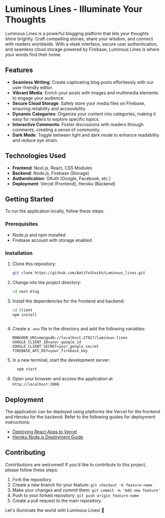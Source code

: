 # Luminous Lines - Illuminate Your Thoughts

Luminous Lines is a powerful blogging platform that lets your thoughts shine brightly. Craft compelling stories, share your wisdom, and connect with readers worldwide. With a sleek interface, secure user authentication, and seamless cloud storage powered by Firebase, Luminous Lines is where your words find their home.

## Features

- **Seamless Writing**: Create captivating blog posts effortlessly with our user-friendly editor.
- **Vibrant Media**: Enrich your posts with images and multimedia elements to engage your audience.
- **Secure Cloud Storage**: Safely store your media files on Firebase, ensuring reliability and accessibility.
- **Dynamic Categories**: Organize your content into categories, making it easy for readers to explore specific topics.
- **Interactive Comments**: Foster discussions with readers through comments, creating a sense of community.
- **Dark Mode**: Toggle between light and dark mode to enhance readability and reduce eye strain.

## Technologies Used

- **Frontend**: Next.js, React, CSS Modules
- **Backend**: Node.js, Firebase (Storage)
- **Authentication**: OAuth (Google, Facebook, etc.)
- **Deployment**: Vercel (Frontend), Heroku (Backend)

## Getting Started

To run the application locally, follow these steps:

### Prerequisites

- Node.js and npm installed
- Firebase account with storage enabled

### Installation

1. Clone this repository:

   ```sh
   git clone https://github.com/AatifxShaikh/Luminous_lines.git
   ```

2. Change into the project directory:

   ```sh
   cd next-blog
   ```

3. Install the dependencies for the frontend and backend:

   ```sh
   cd client
   npm install
  
   ```

4. Create a `.env` file in the directory and add the following variables:

   ```env
   MONGODB_URI=mongodb://localhost:27017/luminous-lines
   GOOGLE_CLIENT_ID=your_google_id
   GOOGLE_CLIENT_SECRET=your_google_secret
   FIREBASE_API_KEY=your_firebase_key
   ```



6. In a new terminal, start the development server:

   ```sh
     npm start
   ```

7. Open your browser and access the application at `http://localhost:3000`.

## Deployment

The application can be deployed using platforms like Vercel for the frontend and Heroku for the backend. Refer to the following guides for deployment instructions:

- [Deploying React Apps to Vercel](https://vercel.com/guides/deploying-react-with-vercel)
- [Heroku Node.js Deployment Guide](https://devcenter.heroku.com/articles/deploying-nodejs)

## Contributing

Contributions are welcomed! If you'd like to contribute to this project, please follow these steps:

1. Fork the repository.
2. Create a new branch for your feature: `git checkout -b feature-name`
3. Make your changes and commit them: `git commit -m 'Add new feature'`
4. Push to your forked repository: `git push origin feature-name`
5. Create a pull request to the main repository.

Let's illuminate the world with Luminous Lines! 🌟
